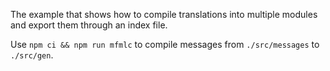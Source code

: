 The example that shows how to compile translations into multiple modules and export them through an index file.

Use `npm ci && npm run mfmlc` to compile messages from `./src/messages` to `./src/gen`.

